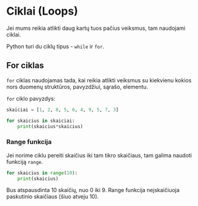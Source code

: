 # Ciklai (Loops)

Jei mums reikia atlikti daug kartų tuos pačius veiksmus, tam naudojami ciklai. 

Python turi du ciklų tipus - `while` ir `for`.

## For ciklas

`for` ciklas naudojamas tada, kai reikia atlikti veiksmus su kiekvienu kokios nors duomenų struktūros, pavyzdžiui, sąrašo, elementu.

`for` ciklo pavyzdys:

```python
skaiciai = [1, 2, 8, 5, 6, 4, 9, 5, 7, 3]

for skaicius in skaiciai:
    print(skaicius*skaicius)
```

### Range funkcija

Jei norime ciklu pereiti skaičius iki tam tikro skaičiaus, tam galima naudoti funkciją `range`. 

```python
for skaicius in range(10):
    print(skaicius)
```

Bus atspausdinta 10 skaičių, nuo 0 iki 9. Range funkcija neįskaičiuoja paskutinio skaičiaus (šiuo atveju 10).


